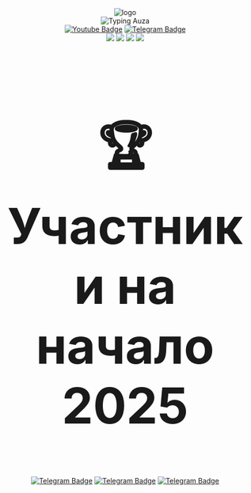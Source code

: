 <div align="center" class="container">
    <img src="https://github.com/user-attachments/assets/a0d937d3-a843-4641-b0da-5bc122028cb3" alt="logo">
</div>
<div id="views" align="center">
    <img src="https://readme-typing-svg.demolab.com?font=Fira+Code&size=33&pause=1000&color=F7F7F7&center=true&vCenter=true&repeat=false&width=435&lines=%F0%9F%91%8BHello+from+AuzaTeam" alt="Typing Auza" />
</div>
<div align="center">
    <a href="auzateaminc@gmail.com"><img src="https://img.shields.io/badge/Gmail-red?style=for-the-badge&logo=gmail&logoColor=white" alt="Youtube Badge"></a>
    <a href="https://t.me/n1_3ro"><img src="https://img.shields.io/badge/Telegram-blue?style=for-the-badge&logo=telegram&logoColor=white" alt="Telegram Badge"></a>
</div>
<div align="center">
    <img src="https://github-widgetbox.vercel.app/api/skills?languages=js,ts,html,css,csharp,postgresql,python,json&includeNames=true" />
    <img src="https://github-widgetbox.vercel.app/api/skills?frameworks=vue,nuxt,react,next,tailwind,dotnetcore,dotnet&includeNames=true" />
    <img src="https://github-widgetbox.vercel.app/api/skills?tools=git,npm,null,null&includeNames=true" />
    <img src="https://github-widgetbox.vercel.app/api/skills?software=linux,windows,vscode,null&includeNames=true" />
</div>
<div align="center">
    <h2 style="font-size:100px">🏆 Участники на начало 2025</h2>
    <a href="https://t.me/n1_3ro"><img src="https://github-widgetbox.vercel.app/api/profile?username=n13ro&data=followers,repositories,stars,commits" alt="Telegram Badge"></a>
    <a href="https://t.me/prostopotato"><img src="https://github-widgetbox.vercel.app/api/profile?username=Ypags&data=followers,repositories,stars,commits" alt="Telegram Badge"></a>
    <a href="https://t.me/zzerud"> <img src="https://github-widgetbox.vercel.app/api/profile?username=Zzerud&data=followers,repositories,stars,commits" alt="Telegram Badge"></a>
</div>

